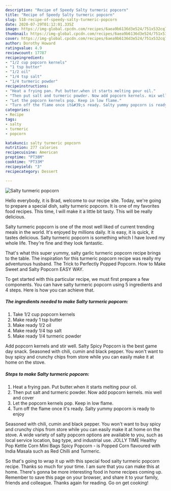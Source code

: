 ```yaml
---
description: "Recipe of Speedy Salty turmeric popcorn"
title: "Recipe of Speedy Salty turmeric popcorn"
slug: 518-recipe-of-speedy-salty-turmeric-popcorn
date: 2020-07-29T01:12:01.335Z
image: https://img-global.cpcdn.com/recipes/6aea9b6136d3e524/751x532cq70/salty-turmeric-popcorn-recipe-main-photo.jpg
thumbnail: https://img-global.cpcdn.com/recipes/6aea9b6136d3e524/751x532cq70/salty-turmeric-popcorn-recipe-main-photo.jpg
cover: https://img-global.cpcdn.com/recipes/6aea9b6136d3e524/751x532cq70/salty-turmeric-popcorn-recipe-main-photo.jpg
author: Dorothy Howard
ratingvalue: 4.9
reviewcount: 17787
recipeingredient:
- "1/2 cup popcorn kernels"
- "1 tsp butter"
- "1/2 oil"
- "1/4 tsp salt"
- "1/4 turmeric powder"
recipeinstructions:
- "Heat a frying pan. Put butter.when it starts melting pour oil."
- "Then put salt and turmeric powder. Now add popcorn kernels. mix well and cover"
- "Let the popcorn kernels pop. Keep in low flame."
- "Turn off the flame once it&#39;s ready. Salty yummy popcorn is ready to enjoy"
categories:
- Recipe
tags:
- salty
- turmeric
- popcorn

katakunci: salty turmeric popcorn 
nutrition: 277 calories
recipecuisine: American
preptime: "PT38M"
cooktime: "PT33M"
recipeyield: "3"
recipecategory: Dessert

---
```



![Salty turmeric popcorn](https://img-global.cpcdn.com/recipes/6aea9b6136d3e524/751x532cq70/salty-turmeric-popcorn-recipe-main-photo.jpg)

Hello everybody, it is Brad, welcome to our recipe site. Today, we're going to prepare a special dish, salty turmeric popcorn. It is one of my favorites food recipes. This time, I will make it a little bit tasty. This will be really delicious.

Salty turmeric popcorn is one of the most well liked of current trending meals in the world. It's enjoyed by millions daily. It is easy, it is quick, it tastes delicious. Salty turmeric popcorn is something which I have loved my whole life. They're fine and they look fantastic.

That&#39;s what this super yummy, salty garlic turmeric popcorn recipe brings to the table. The inspiration for this turmeric popcorn recipe was really my adventurous husband. The Trick to Perfectly Popped Popcorn. How to Make Sweet and Salty Popcorn EASY WAY.


To get started with this particular recipe, we must first prepare a few components. You can have salty turmeric popcorn using 5 ingredients and 4 steps. Here is how you can achieve that.

<!--inarticleads1-->

##### The ingredients needed to make Salty turmeric popcorn:

1. Take 1/2 cup popcorn kernels
1. Make ready 1 tsp butter
1. Make ready 1/2 oil
1. Make ready 1/4 tsp salt
1. Make ready 1/4 turmeric powder


Add popcorn kernels and stir well. Salty Spicy Popcorn is the best game day snack. Seasoned with chili, cumin and black pepper. You won&#39;t want to buy spicy and crunchy chips from store while you can easily make it at home on the stove. 

<!--inarticleads2-->

##### Steps to make Salty turmeric popcorn:

1. Heat a frying pan. Put butter.when it starts melting pour oil.
1. Then put salt and turmeric powder. Now add popcorn kernels. mix well and cover
1. Let the popcorn kernels pop. Keep in low flame.
1. Turn off the flame once it&#39;s ready. Salty yummy popcorn is ready to enjoy


Seasoned with chili, cumin and black pepper. You won&#39;t want to buy spicy and crunchy chips from store while you can easily make it at home on the stove. A wide variety of salty popcorn options are available to you, such as local service location, bag type, and industrial use. JOLLY TIME Healthy Pop Kettle Corn Mini Bags Spicy Popcorn - is Popped Corn flavoured with India Masala such as Red Chilli and Turmeric. 

So that's going to wrap it up with this special food salty turmeric popcorn recipe. Thanks so much for your time. I am sure that you can make this at home. There's gonna be more interesting food in home recipes coming up. Remember to save this page on your browser, and share it to your family, friends and colleague. Thanks again for reading. Go on get cooking!
